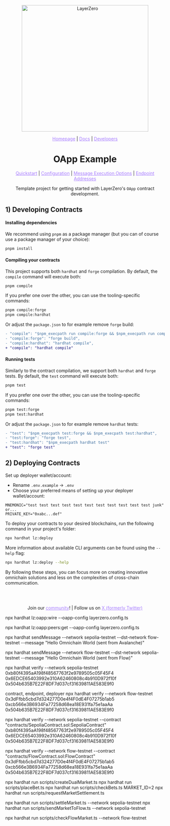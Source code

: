 <p align="center">
  <a href="https://layerzero.network">
    <img alt="LayerZero" style="width: 400px" src="https://docs.layerzero.network/img/LayerZero_Logo_White.svg"/>
  </a>
</p>

<p align="center">
  <a href="https://layerzero.network" style="color: #a77dff">Homepage</a> | <a href="https://docs.layerzero.network/" style="color: #a77dff">Docs</a> | <a href="https://layerzero.network/developers" style="color: #a77dff">Developers</a>
</p>

<h1 align="center">OApp Example</h1>

<p align="center">
  <a href="https://docs.layerzero.network/contracts/oapp" style="color: #a77dff">Quickstart</a> | <a href="https://docs.layerzero.network/contracts/oapp-configuration" style="color: #a77dff">Configuration</a> | <a href="https://docs.layerzero.network/contracts/options" style="color: #a77dff">Message Execution Options</a> | <a href="https://docs.layerzero.network/contracts/endpoint-addresses" style="color: #a77dff">Endpoint Addresses</a>
</p>

<p align="center">Template project for getting started with LayerZero's  <code>OApp</code> contract development.</p>

## 1) Developing Contracts

#### Installing dependencies

We recommend using `pnpm` as a package manager (but you can of course use a package manager of your choice):

```bash
pnpm install
```

#### Compiling your contracts

This project supports both `hardhat` and `forge` compilation. By default, the `compile` command will execute both:

```bash
pnpm compile
```

If you prefer one over the other, you can use the tooling-specific commands:

```bash
pnpm compile:forge
pnpm compile:hardhat
```

Or adjust the `package.json` to for example remove `forge` build:

```diff
- "compile": "$npm_execpath run compile:forge && $npm_execpath run compile:hardhat",
- "compile:forge": "forge build",
- "compile:hardhat": "hardhat compile",
+ "compile": "hardhat compile"
```

#### Running tests

Similarly to the contract compilation, we support both `hardhat` and `forge` tests. By default, the `test` command will execute both:

```bash
pnpm test
```

If you prefer one over the other, you can use the tooling-specific commands:

```bash
pnpm test:forge
pnpm test:hardhat
```

Or adjust the `package.json` to for example remove `hardhat` tests:

```diff
- "test": "$npm_execpath test:forge && $npm_execpath test:hardhat",
- "test:forge": "forge test",
- "test:hardhat": "$npm_execpath hardhat test"
+ "test": "forge test"
```

## 2) Deploying Contracts

Set up deployer wallet/account:

- Rename `.env.example` -> `.env`
- Choose your preferred means of setting up your deployer wallet/account:

```
MNEMONIC="test test test test test test test test test test test junk"
or...
PRIVATE_KEY="0xabc...def"
```

To deploy your contracts to your desired blockchains, run the following command in your project's folder:

```bash
npx hardhat lz:deploy
```

More information about available CLI arguments can be found using the `--help` flag:

```bash
npx hardhat lz:deploy --help
```

By following these steps, you can focus more on creating innovative omnichain solutions and less on the complexities of cross-chain communication.

<br></br>

<p align="center">
  Join our <a href="https://layerzero.network/community" style="color: #a77dff">community</a>! | Follow us on <a href="https://x.com/LayerZero_Labs" style="color: #a77dff">X (formerly Twitter)</a>
</p>

npx hardhat lz:oapp:wire --oapp-config layerzero.config.ts

npx hardhat lz:oapp:peers:get --oapp-config layerzero.config.ts

npx hardhat sendMessage --network sepolia-testnet --dst-network flow-testnet --message "Hello Omnichain World (sent from Avalanche)"

npx hardhat sendMessage --network flow-testnet --dst-network sepolia-testnet --message "Hello Omnichain World (sent from Flow)"

npx hardhat verify --network sepolia-testnet 0xb80f4395aA198f48567763f2e9789505c05F45F4 0x6EDCE65403992e310A62460808c4b910D972f10f 0x504b635B7E22F8DF7d037cf31639811AE583E9f0

contract, endpoint, deployer
npx hardhat verify --network flow-testnet 0x3dFfbb5cbd7d324277D0e4f4F0dE4F07275b1ab5 0xcb566e3B6934Fa77258d68ea18E931fa75e1aaAa 0x504b635B7E22F8DF7d037cf31639811AE583E9f0

npx hardhat verify --network sepolia-testnet --contract "contracts/SepoliaContract.sol:SepoliaContract" 0xb80f4395aA198f48567763f2e9789505c05F45F4 0x6EDCE65403992e310A62460808c4b910D972f10f 0x504b635B7E22F8DF7d037cf31639811AE583E9f0

npx hardhat verify --network flow-testnet --contract "contracts/FlowContract.sol:FlowContract" 0x3dFfbb5cbd7d324277D0e4f4F0dE4F07275b1ab5 0xcb566e3B6934Fa77258d68ea18E931fa75e1aaAa 0x504b635B7E22F8DF7d037cf31639811AE583E9f0

npx hardhat run scripts/createDualMarket.ts
npx hardhat run scripts/placeBet.ts
npx hardhat run scripts/checkBets.ts
MARKET_ID=2 npx hardhat run scripts/requestMarketSettlement.ts

npx hardhat run scripts/settleMarket.ts --network sepolia-testnet
npx hardhat run scripts/sendMarketToFlow.ts --network sepolia-testnet

npx hardhat run scripts/checkFlowMarket.ts --network flow-testnet
